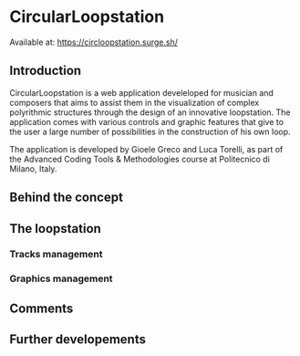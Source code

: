 # CircularLoopstation
Available at: https://circloopstation.surge.sh/

## Introduction
CircularLoopstation is a web application develeloped for musician and composers that aims to assist them in the visualization of complex polyrithmic structures through the design of an innovative loopstation. The application comes with various controls and graphic features that give to the user a large number of possibilities in the construction of his own loop.

The application is developed by Gioele Greco and Luca Torelli, as part of the Advanced Coding Tools & Methodologies course at Politecnico di Milano, Italy.

## Behind the concept

## The loopstation

### Tracks management

### Graphics management

## Comments

## Further developements




